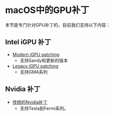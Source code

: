 # macOS中的GPU补丁

本节是专门针对GPU补丁的，目前我们支持以下内容：

## Intel iGPU 补丁

* [Modern iGPU patching](./intel-patching/README.md)
  * 支持Sandy和更新的版本
* [Legacy iGPU patching](./legacy-Intel/README.md)
  * 支持GMA系列

## Nvidia 补丁

* [传统的Nvidia补丁](./nvidia-patching/README.md)
  * 支持Tesla到Fermi系列。
